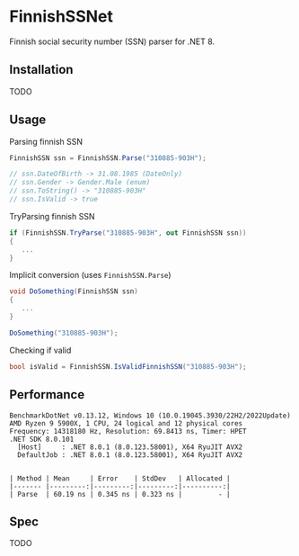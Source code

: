 # FinnishSSNet

Finnish social security number (SSN) parser for .NET 8.

## Installation

TODO

## Usage

Parsing finnish SSN

```c#
FinnishSSN ssn = FinnishSSN.Parse("310885-903H");

// ssn.DateOfBirth -> 31.08.1985 (DateOnly)
// ssn.Gender -> Gender.Male (enum)
// ssn.ToString() -> "310885-903H"
// ssn.IsValid -> true
```

TryParsing finnish SSN

```c#
if (FinnishSSN.TryParse("310885-903H", out FinnishSSN ssn)) 
{
   ...
}
```

Implicit conversion (uses `FinnishSSN.Parse`)

```c#
void DoSomething(FinnishSSN ssn)
{
   ...
}

DoSomething("310885-903H");
```

Checking if valid

```c#
bool isValid = FinnishSSN.IsValidFinnishSSN("310885-903H");
```

## Performance

```
BenchmarkDotNet v0.13.12, Windows 10 (10.0.19045.3930/22H2/2022Update)
AMD Ryzen 9 5900X, 1 CPU, 24 logical and 12 physical cores
Frequency: 14318180 Hz, Resolution: 69.8413 ns, Timer: HPET
.NET SDK 8.0.101
  [Host]     : .NET 8.0.1 (8.0.123.58001), X64 RyuJIT AVX2
  DefaultJob : .NET 8.0.1 (8.0.123.58001), X64 RyuJIT AVX2


| Method | Mean     | Error    | StdDev   | Allocated |
|------- |---------:|---------:|---------:|----------:|
| Parse  | 60.19 ns | 0.345 ns | 0.323 ns |         - |
```

## Spec

TODO